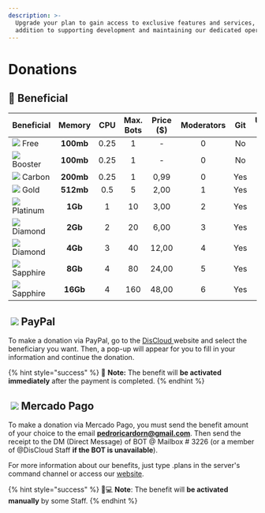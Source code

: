 ```yaml
---
description: >-
  Upgrade your plan to gain access to exclusive features and services, in
  addition to supporting development and maintaining our dedicated operations.
---
```


# Donations

## 💎 Beneficial

| Beneficial | Memory | CPU | Max. Bots | Price \($\) | Moderators | Git | Unlimited slot | Timer |
| :--- | :---: | :---: | :---: | :---: | :---: | :---: | :---: | :---: |
| ![](.gitbook/assets/free.png) Free | **100mb** | 0.25 | 1 | - | 0 | No | No | Yes |
| ![](.gitbook/assets/booster.png) Booster | **100mb** | 0.25 | 1 | - | 0 | No | Yes | No |
| ![](.gitbook/assets/carbon.png) Carbon | **200mb** | 0.25 | 1 | 0,99 | 0 | Yes | Yes | No |
| ![](.gitbook/assets/gold.png) Gold | **512mb** | 0.5 | 5 | 2,00 | 1 | Yes | Yes | No |
| ![](.gitbook/assets/platinum.png) Platinum | **1Gb** | 1 | 10 | 3,00 | 2 | Yes | Yes | No |
| ![](.gitbook/assets/diamond.png) Diamond | **2Gb** | 2 | 20 | 6,00 | 3 | Yes | Yes | No |
| ![](.gitbook/assets/diamond.png) Diamond | **4Gb** | 3 | 40 | 12,00 | 4 | Yes | Yes | No |
| ![](.gitbook/assets/sapphire.png) Sapphire | **8Gb** | 4 | 80 | 24,00 | 5 | Yes | Yes | No |
| ![](.gitbook/assets/sapphire.png) Sapphire | **16Gb** | 4 | 160 | 48,00 | 6 | Yes | Yes | No |

## ​ ![](.gitbook/assets/paypal.png) PayPal <a id="paypal"></a>

To make a donation via PayPal, go to the [DisCloud ](https://discloudbot.com/)website and select the beneficiary you want. Then, a pop-up will appear for you to fill in your information and continue the donation.

{% hint style="success" %}
🤩 **Note:** The benefit will **be activated immediately** after the payment is completed.
{% endhint %}

## ​ ![](.gitbook/assets/mercadopago.png) Mercado Pago <a id="mercado-pago"></a>

To make a donation via Mercado Pago, you must send the benefit amount of your choice to the email **pedroricardorn@gmail.com**. Then send the receipt to the DM \(Direct Message\) of BOT @ Mailbox \# 3226 \(or a member of @DisCloud Staff **if the BOT is unavailable**\).

For more information about our benefits, just type .plans in the server's command channel or access our [website](https://discloudbot.com/).

{% hint style="success" %}
👨💻 **Note**: The benefit will **be activated manually** by some Staff.
{% endhint %}

